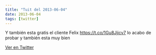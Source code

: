 ```yaml
---
title: "Tuit del 2013-06-04"
date: 2013-06-04
tags: [twitter]
---
```


Y también esta gratis el cliente Felix https://t.co/1Gu8Jjicv7 lo acabo de probar y también esta muy bien



[Ver en Twitter](https://twitter.com/i/web/status/341829025527889920)
